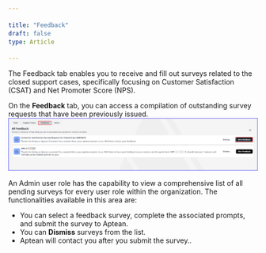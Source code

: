 ```yaml
---

title: "Feedback"
draft: false
type: Article

---
```


The Feedback tab enables you to receive and fill out surveys related to the closed support cases, specifically focusing on Customer Satisfaction (CSAT) and Net Promoter Score (NPS).

On the **Feedback** tab, you can access a compilation of outstanding survey requests that have been previously issued.   
![feedback](assets/Images/connect-feedback.png)

An Admin user role has the capability to view a comprehensive list of all pending surveys for every user role within the organization. The functionalities available in this area are:

-   You can select a feedback survey, complete the associated prompts, and submit the survey to Aptean.
-  You can **Dismiss** surveys from the list.
-  Aptean will contact you after you submit the survey..